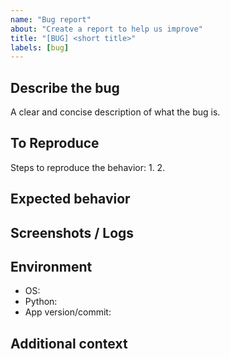 ```yaml
---
name: "Bug report"
about: "Create a report to help us improve"
title: "[BUG] <short title>"
labels: [bug]
---
```


## Describe the bug
A clear and concise description of what the bug is.

## To Reproduce
Steps to reproduce the behavior:
1.
2.

## Expected behavior

## Screenshots / Logs

## Environment
- OS:
- Python:
- App version/commit:

## Additional context
